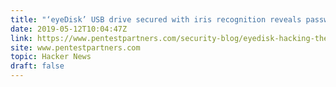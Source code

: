 ```yaml
---
title: "‘eyeDisk’ USB drive secured with iris recognition reveals password in plain text"
date: 2019-05-12T10:04:47Z
link: https://www.pentestpartners.com/security-blog/eyedisk-hacking-the-unhackable-again/?utm_medium=RSS&utm_source=hune
site: www.pentestpartners.com
topic: Hacker News
draft: false
---
```

